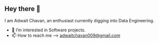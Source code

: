 ## Hey there 👋 
I am Adwait Chavan, an enthusiast currently digging into Data Engineering.
- 👀 I’m interested in Software projects.
- 📫 How to reach me --> adwaitchavan009@gmail.com

<!---
adwait009/adwait009 is a ✨ special ✨ repository because its `README.md` (this file) appears on your GitHub profile.
You can click the Preview link to take a look at your changes.
--->
